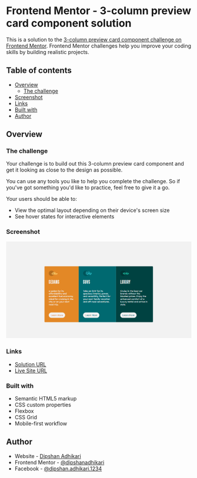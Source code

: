 # Frontend Mentor - 3-column preview card component solution

This is a solution to the [3-column preview card component challenge on Frontend Mentor](https://www.frontendmentor.io/challenges/3column-preview-card-component-pH92eAR2-). Frontend Mentor challenges help you improve your coding skills by building realistic projects. 

## Table of contents

- [Overview](#overview)
  - [The challenge](#the-challenge)
- [Screenshot](#screenshot)
- [Links](#links)
- [Built with](#built-with)
- [Author](#author)

## Overview

### The challenge

Your challenge is to build out this 3-column preview card component and get it looking as close to the design as possible.

You can use any tools you like to help you complete the challenge. So if you've got something you'd like to practice, feel free to give it a go.

Your users should be able to:

- View the optimal layout depending on their device's screen size
- See hover states for interactive elements

### Screenshot

![](./images/screenshot.PNG)


### Links

- [Solution URL](https://www.frontendmentor.io/solutions/3column-preview-card-component-solution-HRTEi1hd-)
- [Live Site URL](https://dipshanadhikari.xyz/projects/3-column-preview-card/)

### Built with

- Semantic HTML5 markup
- CSS custom properties
- Flexbox
- CSS Grid
- Mobile-first workflow

## Author

- Website - [Dipshan Adhikari](https://www.dipshanadhikari.xyz)
- Frontend Mentor - [@dipshanadhikari](https://www.frontendmentor.io/profile/dipshanadhikari)
- Facebook - [@dipshan.adhikari.1234](https://www.facebook.com/dipshanadhikari)